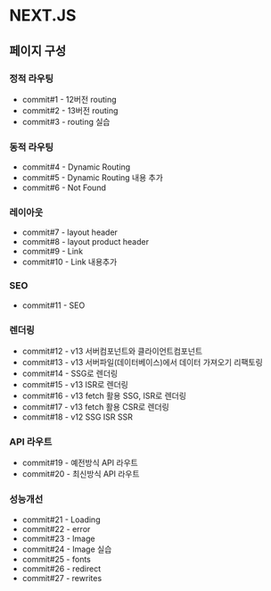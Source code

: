 # NEXT.JS
## 페이지 구성
### 정적 라우팅
- commit#1 - 12버전 routing
- commit#2 - 13버전 routing
- commit#3 - routing 실습
### 동적 라우팅
- commit#4 - Dynamic Routing
- commit#5 - Dynamic Routing 내용 추가
- commit#6 - Not Found
### 레이아웃
- commit#7 - layout header
- commit#8 - layout product header
- commit#9 - Link
- commit#10 - Link 내용추가
### SEO
- commit#11 - SEO
### 렌더링
- commit#12 - v13 서버컴포넌트와 클라이언트컴포넌트
- commit#13 - v13 서버파일(데이터베이스)에서 데이터 가져오기 리팩토링
- commit#14 - SSG로 렌더링
- commit#15 - v13 ISR로 렌더링
- commit#16 - v13 fetch 활용 SSG, ISR로 렌더링
- commit#17 - v13 fetch 활용 CSR로 렌더링
- commit#18 - v12 SSG ISR SSR
### API 라우트
- commit#19 - 예전방식 API 라우트
- commit#20 - 최신방식 API 라우트
### 성능개선
- commit#21 - Loading
- commit#22 - error
- commit#23 - Image
- commit#24 - Image 실습
- commit#25 - fonts
- commit#26 - redirect
- commit#27 - rewrites